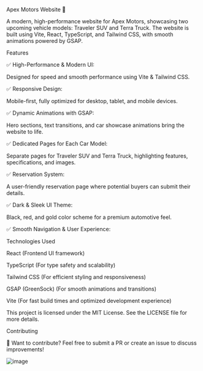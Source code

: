 Apex Motors Website 🚗

A modern, high-performance website for Apex Motors, showcasing two upcoming vehicle models: Traveler SUV and Terra Truck.
The website is built using Vite, React, TypeScript, and Tailwind CSS, with smooth animations powered by GSAP.









Features

✅ High-Performance & Modern UI:


Designed for speed and smooth performance using Vite & Tailwind CSS.

✅ Responsive Design:


Mobile-first, fully optimized for desktop, tablet, and mobile devices.

✅ Dynamic Animations with GSAP:


Hero sections, text transitions, and car showcase animations bring the website to life.

✅ Dedicated Pages for Each Car Model:


Separate pages for Traveler SUV and Terra Truck, highlighting features, specifications, and images.

✅ Reservation System:


A user-friendly reservation page where potential buyers can submit their details.

✅ Dark & Sleek UI Theme:


Black, red, and gold color scheme for a premium automotive feel.

✅ Smooth Navigation & User Experience:


Technologies Used

React (Frontend UI framework)

TypeScript (For type safety and scalability)

Tailwind CSS (For efficient styling and responsiveness)

GSAP (GreenSock) (For smooth animations and transitions)

Vite (For fast build times and optimized development experience)


This project is licensed under the MIT License. See the LICENSE file for more details.

Contributing

🚀 Want to contribute? Feel free to submit a PR or create an issue to discuss improvements!

![image](https://github.com/user-attachments/assets/e39a9658-e733-4553-9a84-84bd6d39bdf2)

